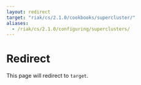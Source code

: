 ```yaml
---
layout: redirect
target: "riak/cs/2.1.0/cookbooks/supercluster/"
aliases:
  - /riak/cs/2.1.0/configuring/superclusters/
---
```


# Redirect

This page will redirect to `target`.
